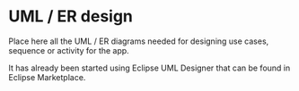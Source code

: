 # UML / ER design

Place here all the UML / ER diagrams needed for designing use cases, sequence or activity for the app.

It has already been started using Eclipse UML Designer that can be found in Eclipse Marketplace.
